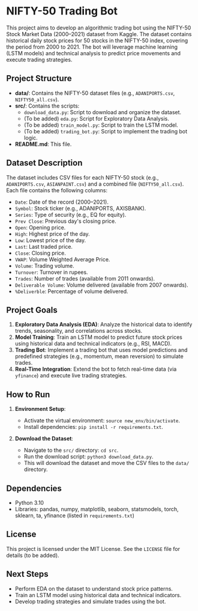 # NIFTY-50 Trading Bot

This project aims to develop an algorithmic trading bot using the NIFTY-50 Stock Market Data (2000–2021) dataset from Kaggle. The dataset contains historical daily stock prices for 50 stocks in the NIFTY-50 index, covering the period from 2000 to 2021. The bot will leverage machine learning (LSTM models) and technical analysis to predict price movements and execute trading strategies.

## Project Structure

- **data/**: Contains the NIFTY-50 dataset files (e.g., `ADANIPORTS.csv`, `NIFTY50_all.csv`).
- **src/**: Contains the scripts:
  - `download_data.py`: Script to download and organize the dataset.
  - (To be added) `eda.py`: Script for Exploratory Data Analysis.
  - (To be added) `train_model.py`: Script to train the LSTM model.
  - (To be added) `trading_bot.py`: Script to implement the trading bot logic.
- **README.md**: This file.

## Dataset Description

The dataset includes CSV files for each NIFTY-50 stock (e.g., `ADANIPORTS.csv`, `ASIANPAINT.csv`) and a combined file (`NIFTY50_all.csv`). Each file contains the following columns:
- `Date`: Date of the record (2000–2021).
- `Symbol`: Stock ticker (e.g., ADANIPORTS, AXISBANK).
- `Series`: Type of security (e.g., EQ for equity).
- `Prev Close`: Previous day's closing price.
- `Open`: Opening price.
- `High`: Highest price of the day.
- `Low`: Lowest price of the day.
- `Last`: Last traded price.
- `Close`: Closing price.
- `VWAP`: Volume Weighted Average Price.
- `Volume`: Trading volume.
- `Turnover`: Turnover in rupees.
- `Trades`: Number of trades (available from 2011 onwards).
- `Deliverable Volume`: Volume delivered (available from 2007 onwards).
- `%Deliverble`: Percentage of volume delivered.

## Project Goals

1. **Exploratory Data Analysis (EDA)**: Analyze the historical data to identify trends, seasonality, and correlations across stocks.
2. **Model Training**: Train an LSTM model to predict future stock prices using historical data and technical indicators (e.g., RSI, MACD).
3. **Trading Bot**: Implement a trading bot that uses model predictions and predefined strategies (e.g., momentum, mean reversion) to simulate trades.
4. **Real-Time Integration**: Extend the bot to fetch real-time data (via `yfinance`) and execute live trading strategies.

## How to Run

1. **Environment Setup**:
   - Activate the virtual environment: `source new_env/bin/activate`.
   - Install dependencies: `pip install -r requirements.txt`.

2. **Download the Dataset**:
   - Navigate to the `src/` directory: `cd src`.
   - Run the download script: `python3 download_data.py`.
   - This will download the dataset and move the CSV files to the `data/` directory.

## Dependencies

- Python 3.10
- Libraries: pandas, numpy, matplotlib, seaborn, statsmodels, torch, sklearn, ta, yfinance (listed in `requirements.txt`)

## License

This project is licensed under the MIT License. See the `LICENSE` file for details (to be added).

## Next Steps

- Perform EDA on the dataset to understand stock price patterns.
- Train an LSTM model using historical data and technical indicators.
- Develop trading strategies and simulate trades using the bot.